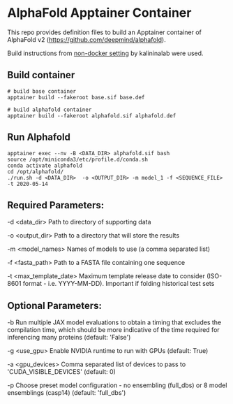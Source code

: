 # AlphaFold Apptainer Container

This repo provides definition files to build an Apptainer container of AlphaFold v2 (https://github.com/deepmind/alphafold).

Build instructions from [non-docker setting](https://github.com/kalininalab/alphafold_non_docker) by kalininalab were used.

## Build container
```
# build base container
apptainer build --fakeroot base.sif base.def

# build alphafold container
apptainer build --fakeroot alphafold.sif alphafold.def
```

## Run Alphafold
```
apptainer exec --nv -B <DATA_DIR> alphafold.sif bash
source /opt/miniconda3/etc/profile.d/conda.sh
conda activate alphafold
cd /opt/alphafold/
./run.sh -d <DATA_DIR>  -o <OUTPUT_DIR> -m model_1 -f <SEQUENCE_FILE> -t 2020-05-14
```

## Required Parameters:

-d <data_dir> Path to directory of supporting data

-o <output_dir> Path to a directory that will store the results

-m <model_names> Names of models to use (a comma separated list)

-f <fasta_path> Path to a FASTA file containing one sequence

-t <max_template_date> Maximum template release date to consider (ISO-8601 format - i.e. YYYY-MM-DD). Important if folding historical test sets

## Optional Parameters:

-b Run multiple JAX model evaluations to obtain a timing that excludes the compilation time, which should be more indicative of the time required for inferencing many proteins (default: 'False')

-g <use_gpu> Enable NVIDIA runtime to run with GPUs (default: True)

-a <gpu_devices> Comma separated list of devices to pass to 'CUDA_VISIBLE_DEVICES' (default: 0)

-p Choose preset model configuration - no ensembling (full_dbs) or 8 model ensemblings (casp14) (default: 'full_dbs')
